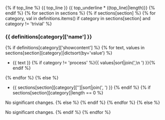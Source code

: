 {% if top_line %}
{{ top_line }}
{{ top_underline * ((top_line)|length)}}
{% endif %}
{% for section in sections %}
{% if sections[section] %}
{% for category, val in definitions.items() if category in sections[section] and category != 'trivial' %}

### {{ definitions[category]['name'] }}

{% if definitions[category]['showcontent'] %}
{% for text, values in sections[section][category]|dictsort(by='value') %}
- {{ text }} {% if category != 'process' %}{{ values|sort|join(',\n  ') }}{% endif %}

{% endfor %}
{% else %}
- {{ sections[section][category]['']|sort|join(', ') }}
{% endif %}
{% if sections[section][category]|length == 0 %}

No significant changes.
{% else %}
{% endif %}
{% endfor %}
{% else %}

No significant changes.
{% endif %}
{% endfor %}
